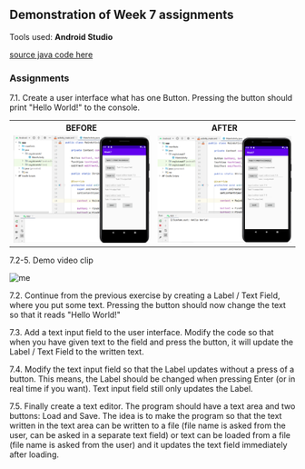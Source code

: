 ## Demonstration of Week 7 assignments   

Tools used: **Android Studio**   


[source java code here](https://github.com/saugkim/Olio2021s_LUT/blob/main/Week7/app/src/main/java/org/lut/week7/MainActivity.java) 

### Assignments  
7.1. Create a user interface what has one Button. Pressing the button should print "Hello World!" to the console.

<table>
  <tr>
    <th>BEFORE</th>
    <th>AFTER</th>
  </tr>
  <tr>
    <td><img src="https://github.com/saugkim/Olio2021s_LUT/blob/main/Week7/7-1_before.PNG" width="350"/></td>
    <td><img src="https://github.com/saugkim/Olio2021s_LUT/blob/main/Week7/7-1_after.PNG" width="350"/></td>
  </tr>
</table>

7.2-5. Demo video clip  


![me](https://github.com/saugkim/Olio2021s_LUT/blob/main/Week7/week7_demo.gif)


7.2. Continue from the previous exercise by creating a Label / Text Field, where you put some text. Pressing the button should now change the text so that it reads "Hello World!"

7.3. Add a text input field to the user interface. Modify the code so that when you have given text to the field and press the button, it will update the Label / Text Field to the written text.

7.4. Modify the text input field so that the Label updates without a press of a button. This means, the Label should be changed when pressing Enter (or in real time if you want). Text input field still only updates the Label.

7.5. Finally create a text editor. The program should have a text area and two buttons: Load and Save. The idea is to make the program so that the text written in the text area can be written to a file (file name is asked from the user, can be asked in a separate text field) or text can be loaded from a file (file name is asked from the user) and it updates the text field immediately after loading.


